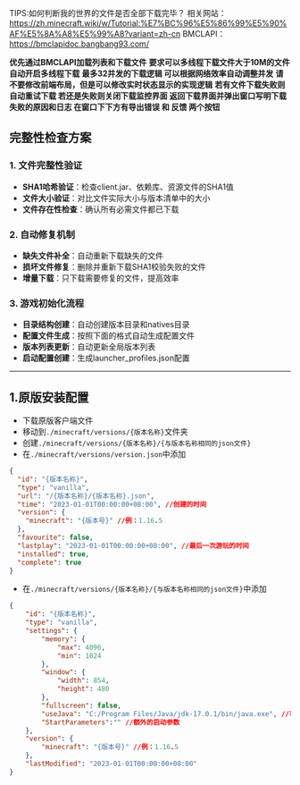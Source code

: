 TIPS:如何判断我的世界的文件是否全部下载完毕？
相关网站：https://zh.minecraft.wiki/w/Tutorial:%E7%BC%96%E5%86%99%E5%90%AF%E5%8A%A8%E5%99%A8?variant=zh-cn
BMCLAPI：https://bmclapidoc.bangbang93.com/

**优先通过BMCLAPI加载列表和下载文件**
**要求可以多线程下载文件大于10M的文件自动开启多线程下载**
**最多32并发的下载逻辑 可以根据网络效率自动调整并发**
**请不要修改前端布局，但是可以修改实时状态显示的实现逻辑**
**若有文件下载失败则自动重试下载 若还是失败则关闭下载监控界面 返回下载界面并弹出窗口写明下载失败的原因和日志 在窗口下下方有导出错误 和 反馈 两个按钮**

## 完整性检查方案

### 1. 文件完整性验证
- **SHA1哈希验证**：检查client.jar、依赖库、资源文件的SHA1值
- **文件大小验证**：对比文件实际大小与版本清单中的大小
- **文件存在性检查**：确认所有必需文件都已下载

### 2. 自动修复机制
- **缺失文件补全**：自动重新下载缺失的文件
- **损坏文件修复**：删除并重新下载SHA1校验失败的文件
- **增量下载**：只下载需要修复的文件，提高效率

### 3. 游戏初始化流程
- **目录结构创建**：自动创建版本目录和natives目录
- **配置文件生成**：按照下面的格式自动生成配置文件
- **版本列表更新**：自动更新全局版本列表
- **启动配置创建**：生成launcher_profiles.json配置

---

## 1.原版安装配置

- 下载原版客户端文件
- 移动到`./minecraft/versions/{版本名称}`文件夹
- 创建`./minecraft/versions/{版本名称}/{与版本名称相同的json文件}`
- 在`./minecraft/versions/version.json`中添加

```json
{
  "id": "{版本名称}",
  "type": "vanilla",
  "url": "/{版本名称}/{版本名称}.json",
  "time": "2023-01-01T00:00:00+08:00", //创建的时间
  "version": {
    "minecraft": "{版本号}" //例：1.16.5
  },
  "favourite": false,
  "lastplay": "2023-01-01T00:00:00+08:00", //最后一次游玩的时间
  "installed": true,
  "complete": true
}
```

- 在`./minecraft/versions/{版本名称}/{与版本名称相同的json文件}`中添加

```json
{
    "id": "{版本名称}",
    "type": "vanilla",
    "settings": {
        "memory": {
            "max": 4096,
            "min": 1024
        },
        "window": {
            "width": 854,
            "height": 480
        },
        "fullscreen": false,
        "useJava": "C:/Program Files/Java/jdk-17.0.1/bin/java.exe", //可填写全局变量 例如 @JDK17
        "StartParameters":"" //额外的启动参数
    },
    "version": {
        "minecraft": "{版本号}" //例：1.16.5
    },
    "lastModified": "2023-01-01T00:00:00+08:00"
}
```


